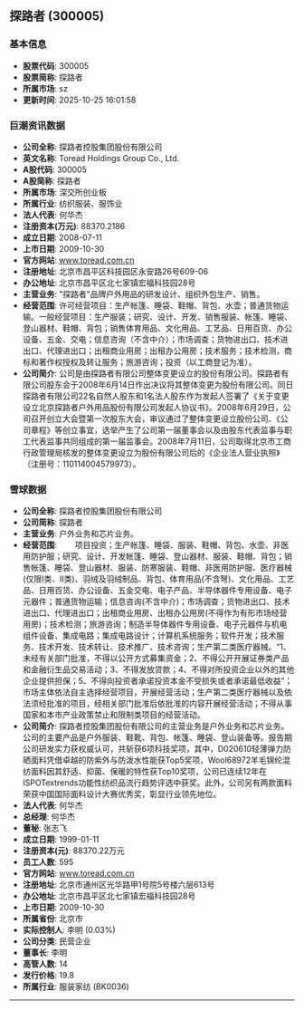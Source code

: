 ## 探路者 (300005)

### 基本信息

- **股票代码**: 300005
- **股票简称**: 探路者
- **所属市场**: sz
- **更新时间**: 2025-10-25 16:01:58

### 巨潮资讯数据

- **公司全称**: 探路者控股集团股份有限公司
- **英文名称**: Toread Holdings Group Co., Ltd.
- **A股代码**: 300005
- **A股简称**: 探路者
- **所属市场**: 深交所创业板
- **所属行业**: 纺织服装、服饰业
- **法人代表**: 何华杰
- **注册资本(万元)**: 88370.2186
- **成立日期**: 2008-07-11
- **上市日期**: 2009-10-30
- **官方网站**: www.toread.com.cn
- **注册地址**: 北京市昌平区科技园区永安路26号609-06
- **办公地址**: 北京市昌平区北七家镇宏福科技园28号
- **主营业务**: "探路者"品牌户外用品的研发设计、组织外包生产、销售。
- **经营范围**: 许可经营项目：生产帐篷、睡袋、鞋帽、背包、水壶；普通货物运输。一般经营项目：生产服装；研究、设计、开发、销售服装、帐篷、睡袋、登山器材、鞋帽、背包；销售体育用品、文化用品、工艺品、日用百货、办公设备、五金、交电；信息咨询（不含中介）；市场调查；货物进出口、技术进出口、代理进出口；出租商业用房；出租办公用房；技术服务；技术检测，商标和著作权授权及转让服务；旅游咨询；投资（以工商登记为准）。
- **公司简介**: 公司是由探路者有限公司整体变更设立的股份有限公司。探路者有限公司股东会于2008年6月14日作出决议将其整体变更为股份有限公司。同日探路者有限公司22名自然人股东和1名法人股东作为发起人签署了《关于变更设立北京探路者户外用品股份有限公司发起人协议书》。2008年6月29日，公司召开创立大会暨第一次股东大会，审议通过了整体变更设立股份公司、《公司章程》等创立事宜，选举产生了公司第一届董事会以及由股东代表监事与职工代表监事共同组成的第一届监事会。2008年7月11日，公司取得北京市工商行政管理局核发的整体变更设立为股份有限公司后的《企业法人营业执照》（注册号：110114004579973）。

### 雪球数据

- **公司全称**: 探路者控股集团股份有限公司
- **公司简称**: 探路者
- **主营业务**: 户外业务和芯片业务。
- **经营范围**: 　　项目投资；生产帐篷、睡袋、服装、鞋帽、背包、水壶、非医用防护服；研究、设计、开发帐篷、睡袋、登山器材、服装、鞋帽、背包；销售帐篷、睡袋、登山器材、服装、防寒服装、鞋帽、非医用防护服、医疗器械(仅限I类、II类)、羽绒及羽绒制品、背包、体育用品(不含弩)、文化用品、工艺品、日用百货、办公设备、五金交电、电子产品、半导体器件专用设备、电子元器件；普通货物运输；信息咨询(不含中介)；市场调查；货物进出口、技术进出口、代理进出口；出租商业用房、出租办公用房(不得作为有形市场经营用房)；技术检测；旅游咨询；制造半导体器件专用设备、电子元器件与机电组件设备、集成电路；集成电路设计；计算机系统服务；软件开发；技术服务、技术开发、技术转让、技术推广、技术咨询；生产第二类医疗器械。“1、未经有关部门批准，不得以公开方式募集资金；2、不得公开开展证券类产品和金融衍生品交易活动；3、不得发放贷款；4、不得对所投资企业以外的其他企业提供担保；5、不得向投资者承诺投资本金不受损失或者承诺最低收益”；市场主体依法自主选择经营项目，开展经营活动；生产第二类医疗器械以及依法须经批准的项目，经相关部门批准后依批准的内容开展经营活动；不得从事国家和本市产业政策禁止和限制类项目的经营活动。
- **公司简介**: 探路者控股集团股份有限公司的主营业务是户外业务和芯片业务。公司的主要产品是户外服装、鞋靴、背包、帐篷、睡袋、登山装备等。报告期公司研发实力获权威认可，共斩获6项科技奖项，其中，D020610轻薄弹力防晒面料凭借卓越的防紫外与防泼水性能获Top5奖项，Wool68972羊毛锦纶混纺面料因其舒适、抑菌、保暖的特性获Top10奖项，公司已连续12年在ISPOTextrends功能性纺织品流行趋势评选中获奖。此外，公司另有两款面料荣获中国国际面料设计大赛优秀奖，彰显行业领先地位。
- **法人代表**: 何华杰
- **总经理**: 何华杰
- **董秘**: 张志飞
- **成立日期**: 1999-01-11
- **注册资本(元)**: 88370.22万元
- **员工人数**: 595
- **官方网站**: www.toread.com.cn
- **注册地址**: 北京市通州区光华路甲1号院5号楼六层613号
- **办公地址**: 北京市昌平区北七家镇宏福科技园28号
- **上市日期**: 2009-10-30
- **所属省份**: 北京市
- **实际控制人**: 李明 (0.03%)
- **公司分类**: 民营企业
- **董事长**: 李明
- **高管人数**: 14
- **发行价格**: 19.8
- **所属行业**: 服装家纺 (BK0036)

---